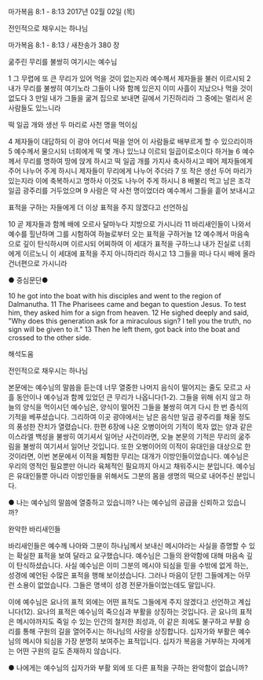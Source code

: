 마가복음 8:1 - 8:13 
2017년 02월 02일 (목)

전인적으로 채우시는 하나님 



마가복음 8:1 - 8:13 / 새찬송가 380 장


굶주린 무리를 불쌍히 여기시는 예수님 

1 그 무렵에 또 큰 무리가 있어 먹을 것이 없는지라 예수께서 제자들을 불러 이르시되 2 내가 무리를 불쌍히 여기노라 그들이 나와 함께 있은지 이미 사흘이 지났으나 먹을 것이 없도다 3 만일 내가 그들을 굶겨 집으로 보내면 길에서 기진하리라 그 중에는 멀리서 온 사람들도 있느니라 


떡 일곱 개와 생선 두 마리로 사천 명을 먹이심 

4 제자들이 대답하되 이 광야 어디서 떡을 얻어 이 사람들로 배부르게 할 수 있으리이까 5 예수께서 물으시되 너희에게 떡 몇 개나 있느냐 이르되 일곱이로소이다 하거늘 6 예수께서 무리를 명하여 땅에 앉게 하시고 떡 일곱 개를 가지사 축사하시고 떼어 제자들에게 주어 나누어 주게 하시니 제자들이 무리에게 나누어 주더라 7 또 작은 생선 두어 마리가 있는지라 이에 축복하시고 명하사 이것도 나누어 주게 하시니 8 배불리 먹고 남은 조각 일곱 광주리를 거두었으며 9 사람은 약 사천 명이었더라 예수께서 그들을 흩어 보내시고 


표적을 구하는 자들에게 더 이상 표적을 주지 않겠다고 선언하심 

10 곧 제자들과 함께 배에 오르사 달마누다 지방으로 가시니라 11 바리새인들이 나와서 예수를 힐난하며 그를 시험하여 하늘로부터 오는 표적을 구하거늘 12 예수께서 마음속으로 깊이 탄식하시며 이르시되 어찌하여 이 세대가 표적을 구하느냐 내가 진실로 너희에게 이르노니 이 세대에 표적을 주지 아니하리라 하시고 13 그들을 떠나 다시 배에 올라 건너편으로 가시니라 


● 중심문단● 

10 he got into the boat with his disciples and went to the region of Dalmanutha. 11 The Pharisees came and began to question Jesus. To test him, they asked him for a sign from heaven. 12 He sighed deeply and said, "Why does this generation ask for a miraculous sign? I tell you the truth, no sign will be given to it." 13 Then he left them, got back into the boat and crossed to the other side.

해석도움





전인적으로 채우시는 하나님 

본문에는 예수님의 말씀을 듣는데 너무 열중한 나머지 음식이 떨어지는 줄도 모르고 사흘 동안이나 예수님과 함께 있었던 큰 무리가 나옵니다(1-2). 그들을 위해 쉬지 않고 하늘의 양식을 먹이시던 예수님은, 양식이 떨어진 그들을 불쌍히 여겨 다시 한 번 증식의 기적을 베푸셨습니다. 그리하여 이곳 광야에서는 남은 음식만 일곱 광주리를 채울 정도의 풍성한 잔치가 열렸습니다. 한편 6장에 나온 오병이어의 기적이 목자 없는 양과 같은 이스라엘 백성을 불쌍히 여기셔서 일어난 사건이라면, 오늘 본문의 기적은 무리의 굶주림을 불쌍히 여기셔서 일어난 것입니다. 또한 오병이어의 이적이 유대인을 대상으로 한 것이라면, 이번 본문에서 이적을 체험한 무리는 대개가 이방인들이었습니다. 예수님은 우리의 영적인 필요뿐만 아니라 육체적인 필요까지 아시고 채워주시는 분입니다. 예수님은 유대인들뿐 아니라 이방인들을 위해서도 그분의 몸을 생명의 떡으로 내어주신 분입니다. 

● 나는 예수님의 말씀에 열중하고 있습니까? 나는 예수님의 공급을 신뢰하고 있습니까? 

완악한 바리새인들 

바리새인들은 예수께 나아와 그분이 하나님께서 보내신 메시야라는 사실을 증명할 수 있는 확실한 표적을 보여 달라고 요구했습니다. 예수님은 그들의 완악함에 대해 마음속 깊이 탄식하셨습니다. 사실 예수님은 이미 그분의 메시야 되심을 믿을 수밖에 없게 하는, 성경에 예언된 수많은 표적을 행해 보이셨습니다. 그러나 마음이 닫힌 그들에게는 아무런 소용이 없었습니다. 그들은 명색이 성경 전문가들이었는데도 말입니다.

이에 예수님은 요나의 표적 외에는 어떤 표적도 그들에게 주지 않겠다고 선언하고 계십니다(12). 요나의 표적은 예수님의 죽으심과 부활을 상징하는 것입니다. 곧 요나의 표적은 메시야까지도 죽일 수 있는 인간의 철저한 죄성과, 이 같은 죄에도 불구하고 부활 승리를 통해 구원의 길을 열어주시는 하나님의 사랑을 상징합니다. 십자가와 부활은 예수님의 메시야 되심을 가장 분명히 보여주는 표적입니다. 십자가 복음을 거부하는 자에게는 어떤 구원의 길도 존재하지 않습니다. 

● 나에게는 예수님의 십자가와 부활 외에 또 다른 표적을 구하는 완악함이 없습니까?